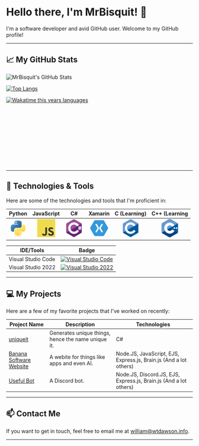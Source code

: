 # Hello there, I'm MrBisquit! 👋

I'm a software developer and avid GitHub user. Welcome to my GitHub profile!

---

## 📈 My GitHub Stats

![MrBisquit's GitHub Stats](https://github-readme-stats.vercel.app/api?username=MrBisquit&show_icons=true&theme=dark)

[![Top Langs](https://github-readme-stats.vercel.app/api/top-langs/?username=MrBisquit&layout=compact&theme=dark)](https://github.com/anuraghazra/github-readme-stats)

<!--[![Wakatime this years languages](https://wakatime.com/share/@3d505310-fc63-44c4-97c5-9f2c6c91114b/a2198219-cffa-4f6c-a1a6-d6fe158ed36e.svg)](https://wakatime.com/share/@3d505310-fc63-44c4-97c5-9f2c6c91114b/a2198219-cffa-4f6c-a1a6-d6fe158ed36e.svg)-->

[![Wakatime this years languages](https://wakatime.com/share/@3d505310-fc63-44c4-97c5-9f2c6c91114b/db53e84f-3e40-4173-ae7b-c0c69c31b734.svg)](https://wakatime.com/share/@3d505310-fc63-44c4-97c5-9f2c6c91114b/db53e84f-3e40-4173-ae7b-c0c69c31b734.svg)
<figure><embed src=""></embed></figure>

---

## 🔧 Technologies & Tools

Here are some of the technologies and tools that I'm proficient in:

| Python | JavaScript | C# | Xamarin | C (Learning) | C++ (Learning |
|:------:|:----------:|:--:|:-------:|:------------:|:-------------:|
| <img src="https://raw.githubusercontent.com/devicons/devicon/master/icons/python/python-original.svg" width="50" height="50"> | <img src="https://raw.githubusercontent.com/devicons/devicon/master/icons/javascript/javascript-original.svg" width="50" height="50"> | <img src="https://raw.githubusercontent.com/devicons/devicon/master/icons/csharp/csharp-original.svg" width="50" height="50"> | <img src="https://raw.githubusercontent.com/devicons/devicon/master/icons/xamarin/xamarin-original.svg" width="50" height="50"> | <img src="https://raw.githubusercontent.com/devicons/devicon/master/icons/c/c-original.svg" width="50" height="50"> | <img src="https://raw.githubusercontent.com/devicons/devicon/master/icons/cplusplus/cplusplus-original.svg" width="50" height="50">

| IDE/Tools          | Badge                                                                                                                 |
|--------------------|-----------------------------------------------------------------------------------------------------------------------|
| Visual Studio Code | [![Visual Studio Code](https://img.shields.io/badge/-Visual%20Studio%20Code-007ACC?style=flat-square&logo=visual-studio-code&logoColor=white)](https://code.visualstudio.com/) |
| Visual Studio 2022 | [![Visual Studio 2022](https://img.shields.io/badge/-Visual%20Studio%202022-5C2D91?style=flat-square&logo=visual-studio&logoColor=white)](https://visualstudio.microsoft.com/vs/)   |

---

## 💻 My Projects

Here are a few of my favorite projects that I've worked on recently:

| Project Name | Description | Technologies |
|--------------|-------------|--------------|
| [uniqueit](https://github.com/mrbisquit/uniqueit) | Generates unique things, hence the name unique it. | C# |
| [Banana Software Website](https://bananasoftware.dev/?utm_source=https://github.com/mrbisquit) | A webite for things like apps and even AI. | Node.JS, JavaScript, EJS, Express.js, Brain.js (And a lot others) |
| [Useful Bot](https://usefulbot.co.uk/?utm_soucre=https://github.com/mrbisquit) | A Discord bot. | Node.JS, Discord.JS, EJS, Express.js, Brain.js (And a lot others) |

---

## 📫 Contact Me

If you want to get in touch, feel free to email me at [william@wtdawson.info](mailto:william@wtdawson.info).

---
